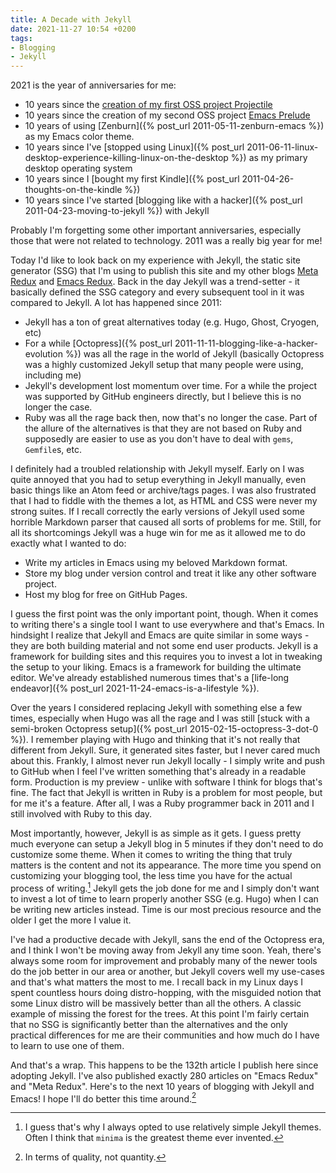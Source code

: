 ```yaml
---
title: A Decade with Jekyll
date: 2021-11-27 10:54 +0200
tags:
- Blogging
- Jekyll
---
```


2021 is the year of anniversaries for me:

- 10 years since the [creation of my first OSS project Projectile](https://metaredux.com/posts/2021/10/28/projectile-turns-10.html)
- 10 years since the creation of my second OSS project [Emacs Prelude](https://github.com/bbatsov/prelude)
- 10 years of using [Zenburn]({% post_url 2011-05-11-zenburn-emacs %}) as my Emacs color theme.
- 10 years since I've [stopped using Linux]({% post_url 2011-06-11-linux-desktop-experience-killing-linux-on-the-desktop %}) as my primary desktop operating system
- 10 years since I [bought my first Kindle]({% post_url 2011-04-26-thoughts-on-the-kindle %})
- 10 years since I've started [blogging like with a hacker]({% post_url 2011-04-23-moving-to-jekyll %}) with Jekyll

Probably I'm forgetting some other important anniversaries, especially those that were not related to technology. 2011 was a really big year for me!

Today I'd like to look back on my experience with Jekyll, the static site
generator (SSG) that I'm using to publish this site and my other blogs [Meta
Redux](https://metaredux.com) and [Emacs Redux](https://emacsredux.com).  Back
in the day Jekyll was a trend-setter - it basically defined the SSG category and
every subsequent tool in it was compared to Jekyll. A lot has happened since
2011:

- Jekyll has a ton of great alternatives today (e.g. Hugo, Ghost, Cryogen, etc)
- For a while [Octopress]({% post_url 2011-11-11-blogging-like-a-hacker-evolution %}) was all the rage in the world of Jekyll (basically Octopress was a highly customized Jekyll setup that many people were using, including me)
- Jekyll's development lost momentum over time. For a while the project was supported by GitHub engineers directly, but I believe this is no longer the case.
- Ruby was all the rage back then, now that's no longer the case. Part of the allure of the alternatives is that they are not based on Ruby and supposedly are easier to
use as you don't have to deal with `gems`, `Gemfile`s, etc.

I definitely had a troubled relationship with Jekyll myself. Early on I was quite annoyed that you had to setup everything in Jekyll manually, even basic things like
an Atom feed or archive/tags pages. I was also frustrated that I had to fiddle with the themes a lot, as HTML and CSS were never my strong suites. If I recall correctly the early versions of Jekyll used some horrible Markdown parser that caused all sorts of problems for me. Still, for all its
shortcomings Jekyll was a huge win for me as it allowed me to do exactly what I wanted to do:

- Write my articles in Emacs using my beloved Markdown format.
- Store my blog under version control and treat it like any other software project.
- Host my blog for free on GitHub Pages.

I guess the first point was the only important point, though. When it comes to writing there's a single tool I want to use everywhere and that's Emacs.
In hindsight I realize that Jekyll and Emacs are quite similar in some ways - they are both building material and not some end user products. Jekyll is
a framework for building sites and this requires you to invest a lot in tweaking the setup to your liking. Emacs is a framework for building the ultimate
editor. We've already established numerous times that's a [life-long endeavor]({% post_url 2021-11-24-emacs-is-a-lifestyle %}).

Over the years I considered replacing Jekyll with something else a few times,
especially when Hugo was all the rage and I was still [stuck with a semi-broken
Octopress setup]({% post_url 2015-02-15-octopress-3-dot-0 %}). I remember
playing with Hugo and thinking that it's not really that different from
Jekyll. Sure, it generated sites faster, but I never cared much about
this. Frankly, I almost never run Jekyll locally - I simply write and push to GitHub when
I feel I've written something that's already in a readable form. Production is
my preview - unlike with software I think for blogs that's fine.  The fact that
Jekyll is written in Ruby is a problem for most people, but for me it's a
feature. After all, I was a Ruby programmer back in 2011 and I still involved with Ruby to this day.

Most importantly, however, Jekyll is as simple as it gets. I guess pretty much everyone can setup a Jekyll blog in 5 minutes if they don't need to do customize
some theme. When it comes to writing the thing that truly matters is the content and not its appearance. The more time you spend on customizing your blogging
tool, the less time you have for the actual process of writing.[^1] Jekyll gets the job done for me and I simply don't want to invest a lot of time to learn properly
another SSG (e.g. Hugo) when I can be writing new articles instead. Time is our most precious resource and the older I get the more I value it.

I've had a productive decade with Jekyll, sans the end of the Octopress era, and I think I won't be moving away from Jekyll any time soon.
Yeah, there's always some room for improvement and probably many of the newer tools do the job better in our area or another, but Jekyll covers well my
use-cases and that's what matters the most to me. I recall back in my Linux days I spent countless hours doing distro-hopping, with the misguided notion that
some Linux distro will be massively better than all the others. A classic example of missing the forest for the trees. At this point I'm fairly certain that
no SSG is significantly better than the alternatives and the only practical differences for me are their communities and how much do I have to learn to use one
of them.

And that's a wrap. This happens to be the 132th article I publish here since adopting Jekyll. I've also published exactly 280 articles on "Emacs Redux" and "Meta Redux". Here's to the next 10 years of blogging with Jekyll and Emacs! I hope I'll do better this time around.[^2]

[^1]: I guess that's why I always opted to use relatively simple Jekyll themes. Often I think that `minima` is the greatest theme ever invented.
[^2]: In terms of quality, not quantity.
